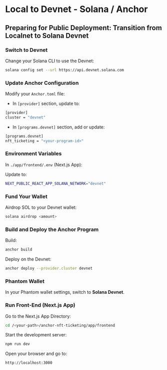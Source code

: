 # Local to Devnet - Solana / Anchor

## Preparing for Public Deployment: Transition from Localnet to Solana Devnet

### Switch to Devnet

Change your Solana CLI to use the Devnet:

```bash
solana config set --url https://api.devnet.solana.com
```


### Update Anchor Configuration

Modify your `Anchor.toml` file:

- In `[provider]` section, update to:

```bash
[provider]
cluster = "devnet"
```

- In `[programs.devnet]` section, add or update:

```bash
[programs.devnet]
nft_ticketing = "<your-program-id>"
```


### Environment Variables

In  `./app/frontend/.env` (Next.js App):

Update to:

```bash
NEXT_PUBLIC_REACT_APP_SOLANA_NETWORK="devnet"
```


### Fund Your Wallet

Airdrop SOL to your Devnet wallet:

```bash
solana airdrop <amount>
```


### Build and Deploy the Anchor Program

Build:

```bash
anchor build
```

Deploy on the Devnet:

```bash
anchor deploy --provider.cluster devnet
```


### Phantom Wallet

In your Phantom wallet settings, switch to **Solana Devnet**.


### Run Front-End (Next.js App)

Go to the Next.js App Directory:

```bash
cd /<your-path>/anchor-nft-ticketing/app/frontend
```

Start the development server:

```bash
npm run dev
```

Open your browser and go to:

```bash
http://localhost:3000
```
